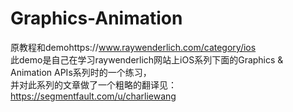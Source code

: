 # Graphics-Animation


原教程和demohttps://www.raywenderlich.com/category/ios</br>
此demo是自己在学习raywenderlich网站上iOS系列下面的Graphics & Animation APIs系列时的一个练习，</br>
并对此系列的文章做了一个粗略的翻译见：https://segmentfault.com/u/charliewang</br>

